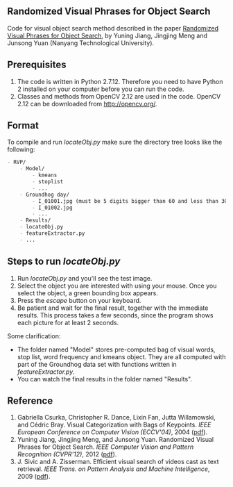 ## Randomized Visual Phrases for Object Search

Code for visual object search method described in the paper [Randomized Visual Phrases for Object Search](http://eeeweba.ntu.edu.sg/computervision/Research%20Papers/2012/Randomized%20Visual%20Phrases%20for%20Object%20Search.pdf), by Yuning Jiang, Jingjing Meng and Junsong Yuan (Nanyang Technological University).


## Prerequisites

1. The code is written in Python 2.7.12. Therefore you need to have Python 2 installed on your computer before you can run the code.
2. Classes and methods from OpenCV 2.12 are used in the code. OpenCV 2.12 can be downloaded from http://opencv.org/.


## Format

To compile and run _locateObj.py_ make sure the directory tree looks like the following:

```Markdown
- RVP/
    - Model/
        - kmeans
        - stoplist
        - ...
    - Groundhog day/
        - I_01001.jpg (must be 5 digits bigger than 60 and less than 3000)
        - I_01002.jpg
        - ...
    - Results/
    - locateObj.py
    - featureExtractor.py
    - ...
```
## Steps to run _locateObj.py_

1. Run _locateObj.py_ and you'll see the test image.
2. Select the object you are interested with using your mouse.
Once you select the object, a green bounding box appears.
3. Press the _escape_ button on your keyboard.
4. Be patient and wait for the final result, together with the immediate results.
This process takes a few seconds, since the program shows each picture for at least 2 seconds.

Some clarification:
- The folder named "Model" stores pre-computed bag of visual words, stop list, word frequency and kmeans object. They are all computed with part of the Groundhog data set with functions written in _featureExtractor.py_.
- You can watch the final results in the folder named "Results". 


## Reference

1. Gabriella Csurka, Christopher R. Dance, Lixin Fan, Jutta Willamowski, and Cédric Bray. Visual Categorization with Bags of Keypoints. _IEEE European Conference on Computer Vision (ECCV'04)_, 2004 ([pdf](http://www.cs.cmu.edu/~efros/courses/LBMV07/Papers/csurka-eccv-04.pdf)).
2. Yuning Jiang, Jingjing Meng, and Junsong Yuan. Randomized Visual Phrases for Object Search. _IEEE Computer Vision and Pattern Recognition (CVPR'12)_, 2012 ([pdf](http://eeeweba.ntu.edu.sg/computervision/Research%20Papers/2012/Randomized%20Visual%20Phrases%20for%20Object%20Search.pdf)).
3. J. Sivic and A. Zisserman. Efficient visual search of videos cast as text retrieval. _IEEE Trans. on Pattern Analysis and Machine Intelligence_, 2009 ([pdf](http://people.ee.duke.edu/~lcarin/Video_Search_PAMI.pdf)).
